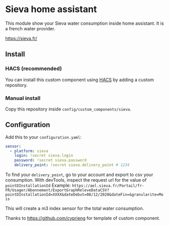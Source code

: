# Sieva home assistant

This module show your Sieva water consumption inside home assistant.
It is a french water provider.

https://sieva.fr/

## Install

### HACS (recommended)

You can install this custom component using [HACS](https://hacs.xyz/) by adding a custom repository.

### Manual install

Copy this repository inside `config/custom_components/sieva`.

## Configuration

Add this to your `configuration.yaml`:

```yaml
sensor:
  - platform: sieva
    login: !secret sieva.login
    password: !secret sieva.password
    delivery_point: !secret sieva.delivery_point # 1234 
```

To find your `delivery_point`, go to your account and export to csv your consumption. With devTools, inspect the request url for the value of `pointDInstallationId`
Example: `https://ael.sieva.fr/Portail/fr-FR/Usager/Abonnement/ExportGraphReleveDataCSV?pointDInstallationId=XXXX&dateDebut=08/12/2020&dateFin=&granularite=Mois`

This will create a m3 index sensor for the total water consumption.
 

Thanks to https://github.com/cyprieng for template of custom component.
